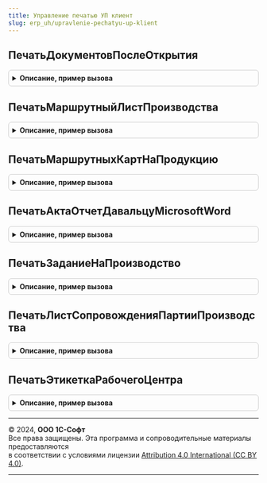```yaml
---
title: Управление печатью УП клиент
slug: erp_uh/upravlenie-pechatyu-up-klient
---
```



## ПечатьДокументовПослеОткрытия
<details style="margin: 1em 0; padding: 0.5em; border: 1px solid #ccc; border-radius: 6px;">

<summary style="font-weight: bold; cursor: pointer;">Описание, пример вызова</summary>

```bsl

// Вызывается после выполнения обработчика ПриОткрытии формы печати документов (ОбщаяФорма.ПечатьДокументов).
//
// Параметры:
//  Форма - ФормаКлиентскогоПриложения - форма ОбщаяФорма.ПечатьДокументов.
//
Процедура ПечатьДокументовПослеОткрытия(Форма) Экспорт
```

Пример вызова
```bsl
УправлениеПечатьюУПКлиент.ПечатьДокументовПослеОткрытия(Форма) 
```
</details>

## ПечатьМаршрутныйЛистПроизводства
<details style="margin: 1em 0; padding: 0.5em; border: 1px solid #ccc; border-radius: 6px;">

<summary style="font-weight: bold; cursor: pointer;">Описание, пример вызова</summary>

```bsl

// Открывает форму для формирования печатной формы маршрутного листа.
//
// Параметры:
//  ОписаниеКоманды - Структура - сведения о выполняемой команде.
//
// Возвращаемое значение:
//	Неопределено
//
Функция ПечатьМаршрутныйЛистПроизводства(ОписаниеКоманды) Экспорт
```

Пример вызова
```bsl
Результат = УправлениеПечатьюУПКлиент.ПечатьМаршрутныйЛистПроизводства(ОписаниеКоманды) 
```
</details>

## ПечатьМаршрутныхКартНаПродукцию
<details style="margin: 1em 0; padding: 0.5em; border: 1px solid #ccc; border-radius: 6px;">

<summary style="font-weight: bold; cursor: pointer;">Описание, пример вызова</summary>

```bsl

// Формирует и выводит печатные формы маршрутных карт изготовления продукции по заказам на производство.
//
// Параметры:
//  ДанныеОПродукции - Массив - содержит структуры с ключами:
//		* Заказ - ДокументСсылка.ЗаказНаПроизводство - заказ, данные которого необходимо вывести на печать.
//		* КодСтроки - Число - код строки продукции заказа на производство.
//
Процедура ПечатьМаршрутныхКартНаПродукцию(ДанныеОПродукции) Экспорт
```

Пример вызова
```bsl
УправлениеПечатьюУПКлиент.ПечатьМаршрутныхКартНаПродукцию(ДанныеОПродукции) 
```
</details>

## ПечатьАктаОтчетДавальцуMicrosoftWord
<details style="margin: 1em 0; padding: 0.5em; border: 1px solid #ccc; border-radius: 6px;">

<summary style="font-weight: bold; cursor: pointer;">Описание, пример вызова</summary>

```bsl

// Печатает акт выполненных работ из отчета давальцу.
//
// Параметры:
//  ОписаниеКоманды - Структура - сведения о выполняемой команде.
//
// Возвращаемое значение:
//	Неопределено
//
Функция ПечатьАктаОтчетДавальцуMicrosoftWord(ОписаниеКоманды) Экспорт
```

Пример вызова
```bsl
Результат = УправлениеПечатьюУПКлиент.ПечатьАктаОтчетДавальцуMicrosoftWord(ОписаниеКоманды) 
```
</details>

## ПечатьЗаданиеНаПроизводство
<details style="margin: 1em 0; padding: 0.5em; border: 1px solid #ccc; border-radius: 6px;">

<summary style="font-weight: bold; cursor: pointer;">Описание, пример вызова</summary>

```bsl

// Открывает форму для формирования печатной формы этапа производства.
//
// Параметры:
//  ОписаниеКоманды - Структура - сведения о выполняемой команде.
//
// Возвращаемое значение:
//	Неопределено
//
Функция ПечатьЗаданиеНаПроизводство(ОписаниеКоманды) Экспорт
```

Пример вызова
```bsl
Результат = УправлениеПечатьюУПКлиент.ПечатьЗаданиеНаПроизводство(ОписаниеКоманды) 
```
</details>

## ПечатьЛистСопровожденияПартииПроизводства
<details style="margin: 1em 0; padding: 0.5em; border: 1px solid #ccc; border-radius: 6px;">

<summary style="font-weight: bold; cursor: pointer;">Описание, пример вызова</summary>

```bsl

// Открывает форму для формирования печатной формы партии этапа производства.
//
// Параметры:
//  ОписаниеКоманды - Структура - сведения о выполняемой команде.
//
// Возвращаемое значение:
//	Неопределено
//
Функция ПечатьЛистСопровожденияПартииПроизводства(ОписаниеКоманды) Экспорт
```

Пример вызова
```bsl
Результат = УправлениеПечатьюУПКлиент.ПечатьЛистСопровожденияПартииПроизводства(ОписаниеКоманды) 
```
</details>

## ПечатьЭтикеткаРабочегоЦентра
<details style="margin: 1em 0; padding: 0.5em; border: 1px solid #ccc; border-radius: 6px;">

<summary style="font-weight: bold; cursor: pointer;">Описание, пример вызова</summary>

```bsl

// Открывает форму для формирования этикетки рабочего центра или выводит печатный форму.
//
// Параметры:
//  ОписаниеКоманды - Структура - сведения о выполняемой команде.
//
// Возвращаемое значение:
//	Неопределено
//
Функция ПечатьЭтикеткаРабочегоЦентра(ОписаниеКоманды) Экспорт
```

Пример вызова
```bsl
Результат = УправлениеПечатьюУПКлиент.ПечатьЭтикеткаРабочегоЦентра(ОписаниеКоманды) 
```
</details>

---

© 2024, **ООО 1С-Софт**  
Все права защищены. Эта программа и сопроводительные материалы предоставляются  
в соответствии с условиями лицензии [Attribution 4.0 International (CC BY 4.0)](https://creativecommons.org/licenses/by/4.0/legalcode).

---
